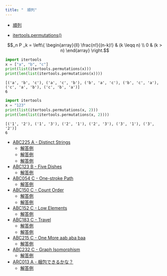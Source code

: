 ```yaml
---
title: "　順列"
---
```


* [順列](https://ja.wikipedia.org/wiki/%E9%A0%86%E5%88%97)

* [itertools.permutations()](https://docs.python.org/ja/3/library/itertools.html#itertools.permutations)

```math
_n P _k = \left\{
\begin{array}{ll}
\frac{n!}{(n-k)!} & (k \leqq n) \\
0 & (k > n)
\end{array}
\right.
```

```python:サンプルコード：sample_741.py
import itertools
x = ["a", "b", "c"]
print(list(itertools.permutations(x)))
print(len(list(itertools.permutations(x))))
```

```text:実行結果
[('a', 'b', 'c'), ('a', 'c', 'b'), ('b', 'a', 'c'), ('b', 'c', 'a'), ('c', 'a', 'b'), ('c', 'b', 'a')]
6
```

```python:サンプルコード：sample_742.py
import itertools
x = "123"
print(list(itertools.permutations(x, 2)))
print(len(list(itertools.permutations(x, 2))))
```

```text:実行結果
[('1', '2'), ('1', '3'), ('2', '1'), ('2', '3'), ('3', '1'), ('3', '2')]
6
```

- [ABC225 A - Distinct Strings](https://atcoder.jp/contests/abc225/tasks/abc225_a)
    - [解答例](https://atcoder.jp/contests/abc225/submissions/26995993)
    - [解答例](https://atcoder.jp/contests/abc225/submissions/26996055)
    - [解答例](https://atcoder.jp/contests/abc225/submissions/26996025)
- [ABC123 B - Five Dishes](https://atcoder.jp/contests/abc123/tasks/abc123_b)
    - [解答例](https://atcoder.jp/contests/abc123/submissions/15303735)
- [ABC054 C - One-stroke Path](https://atcoder.jp/contests/abc054/tasks/abc054_c)
    - [解答例](https://atcoder.jp/contests/abc054/submissions/18355917)
- [ABC150 C - Count Order](https://atcoder.jp/contests/abc150/tasks/abc150_c)
    - [解答例](https://atcoder.jp/contests/abc150/submissions/18293328)
    - [解答例](https://atcoder.jp/contests/abc150/submissions/18293337)
- [ABC152 C - Low Elements](https://atcoder.jp/contests/abc152/tasks/abc152_c)
    - [解答例](https://atcoder.jp/contests/abc152/submissions/18017898)
- [ABC183 C - Travel](https://atcoder.jp/contests/abc183/tasks/abc183_c)
    - [解答例](https://atcoder.jp/contests/abc183/submissions/24899045)
    - [解答例](https://atcoder.jp/contests/abc183/submissions/24899161)
- [ABC215 C - One More aab aba baa](https://atcoder.jp/contests/abc215/tasks/abc215_c)
    - [解答例](https://atcoder.jp/contests/abc215/submissions/27279893)
- [ABC232 C - Graph Isomorphism](https://atcoder.jp/contests/abc232/tasks/abc232_c)
    - [解答例](https://atcoder.jp/contests/abc232/submissions/30249491)
- [ARC013 A - 梱包できるかな？](https://atcoder.jp/contests/arc013/tasks/arc013_1)
    - [解答例](https://atcoder.jp/contests/arc013/submissions/18293384)